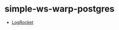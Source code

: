 # simple-ws-warp-postgres



* [LogRocket](https://blog.logrocket.com/create-an-async-crud-web-service-in-rust-with-warp/)